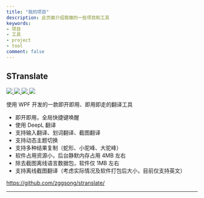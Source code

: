 ```yaml
---
title: "我的项目"
description: 此页面介绍我做的一些项目和工具
keywords:
- 项目
- 工具
- project
- tool
comment: false
---
```


## STranslate

<p>
  <a href="https://github.com/ZGGSONG/STranslate/stargazers">
    <img src="https://img.shields.io/github/stars/ZGGSONG/STranslate?style=flat-square">
  </a>
  <a href="https://github.com/ZGGSONG/STranslate/network/members">
    <img src="https://img.shields.io/github/forks/ZGGSONG/STranslate?style=flat-square">
  </a>
  <a href="https://github.com/ZGGSONG/STranslate/releases">
    <img src="https://img.shields.io/github/release/ZGGSONG/STranslate?style=flat-square">
  </a>
  <a href="https://github.com/ZGGSONG/STranslate/blob/master/LICENSE">
    <img src="https://img.shields.io/github/license/ZGGSONG/STranslate?style=flat-square">
  </a>
</p>

使用 WPF 开发的一款即开即用、即用即走的翻译工具

- 即开即用，全局快捷键唤醒
- 使用 DeepL 翻译
- 支持输入翻译、划词翻译、截图翻译
- 支持动态主题切换
- 支持多种结果复制（蛇形、小驼峰、大驼峰）
- 软件占用资源小，后台静默内存占用 4MB 左右
- 除去截图离线语言数据包，软件仅 1MB 左右
- 支持离线截图翻译（考虑实际情况及软件打包后大小，目前仅支持英文）

https://github.com/zggsong/stranslate/

---